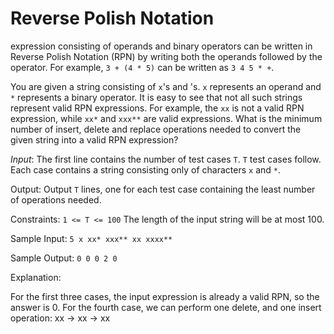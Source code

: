 # Reverse Polish Notation

expression consisting of operands and binary operators can be written in 
Reverse Polish Notation (RPN) by writing both the operands followed by the 
operator. For example, `3 + (4 * 5)` can be written as `3 4 5 * +`.

You are given a string consisting of `x`'s and 's. `x` represents an 
operand and `*` represents a binary operator. It is easy to see that not 
all such strings represent valid RPN expressions. For example, the `xx`
 is not a valid RPN expression, while `xx*` and `xxx**` are valid expressions. 
 What is the minimum number of insert, delete and replace operations needed
  to convert the given string into a valid RPN expression?

*Input*: The first line contains the number of test cases `T`. 
`T` test cases follow. Each case contains a string consisting only 
of characters `x` and `*`.

Output: Output `T` lines, one for each test case containing the least
 number of operations needed.

Constraints: `1 <= T <= 100` The length of the input string will be
 at most 100.

Sample Input: `5 x xx* xxx** xx xxxx**`

Sample Output: `0 0 0 2 0`

Explanation:

For the first three cases, the input expression is already a valid RPN, so the answer is 0. For the fourth case, we can perform one delete, and one insert operation: xx -> xx -> xx